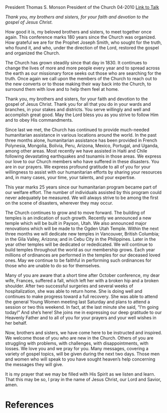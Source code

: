 President Thomas S. Monson
President of the Church
04-2010
[Link to Talk](https://www.churchofjesuschrist.org/study/general-conference/2010/04/welcome-to-conference?lang=eng)

_Thank you, my brothers and sisters, for your faith and devotion to the gospel of Jesus Christ._

How good it is, my beloved brothers and sisters, to meet together once again. This conference marks 180 years since the Church was organized. How grateful we are for the Prophet Joseph Smith, who sought for the truth, who found it, and who, under the direction of the Lord, restored the gospel and organized the Church.

The Church has grown steadily since that day in 1830. It continues to change the lives of more and more people every year and to spread across the earth as our missionary force seeks out those who are searching for the truth. Once again we call upon the members of the Church to reach out to the new converts or to those making their way back into the Church, to surround them with love and to help them feel at home.

Thank you, my brothers and sisters, for your faith and devotion to the gospel of Jesus Christ. Thank you for all that you do in your wards and branches, in your stakes and districts. You serve willingly and well and accomplish great good. May the Lord bless you as you strive to follow Him and to obey His commandments.

Since last we met, the Church has continued to provide much-needed humanitarian assistance in various locations around the world. In the past three months alone, humanitarian assistance has been provided in French Polynesia, Mongolia, Bolivia, Peru, Arizona, Mexico, Portugal, and Uganda, among other areas. Most recently we have assisted in Haiti and Chile following devastating earthquakes and tsunamis in those areas. We express our love to our Church members who have suffered in these disasters. You are in our prayers. We express profound gratitude to all of you for your willingness to assist with our humanitarian efforts by sharing your resources and, in many cases, your time, your talents, and your expertise.

This year marks 25 years since our humanitarian program became part of our welfare effort. The number of individuals assisted by this program could never adequately be measured. We will always strive to be among the first on the scene of disasters, wherever they may occur.

The Church continues to grow and to move forward. The building of temples is an indication of such growth. Recently we announced a new temple which will be built in Payson, Utah. We also announced major renovations which will be made to the Ogden Utah Temple. Within the next three months we will dedicate new temples in Vancouver, British Columbia; in the Gila Valley, Arizona; and in Cebu City in the Philippines. Later in the year other temples will be dedicated or rededicated. We will continue to build temples throughout the world as our membership grows. Each year millions of ordinances are performed in the temples for our deceased loved ones. May we continue to be faithful in performing such ordinances for those who are unable to do so for themselves.

Many of you are aware that a short time after October conference, my dear wife, Frances, suffered a fall, which left her with a broken hip and a broken shoulder. After two successful surgeries and several weeks of hospitalization, she was able to return home. She is doing well and continues to make progress toward a full recovery. She was able to attend the general Young Women meeting last Saturday and plans to attend a session or two this weekend. In fact, at the last minute she said, “I’m going today!” And she’s here! She joins me in expressing our deep gratitude to our Heavenly Father and to all of you for your prayers and your well wishes in her behalf.

Now, brothers and sisters, we have come here to be instructed and inspired. We welcome those of you who are new in the Church. Others of you are struggling with problems, with challenges, with disappointments, with losses. We love you and we pray for you. Many messages, covering a variety of gospel topics, will be given during the next two days. Those men and women who will speak to you have sought heaven’s help concerning the messages they will give.

It is my prayer that we may be filled with His Spirit as we listen and learn. That this may be so, I pray in the name of Jesus Christ, our Lord and Savior, amen.

# References
